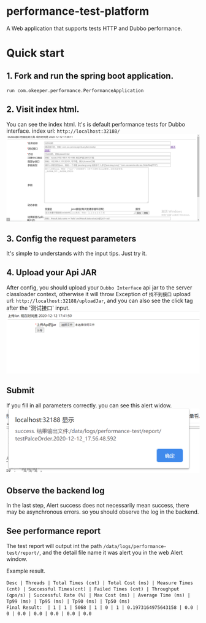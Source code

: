 # performance-test-platform
A Web application that supports tests HTTP and Dubbo performance.

# Quick start
## 1. Fork and run the spring boot application.
```shell script
run com.okeeper.performance.PerformanceApplication
```

## 2. Visit index html.

You can see the index html. It's is default performance tests for Dubbo interface.
index url: `http://localhost:32188/`
![](./doc/index_img.png)

## 3. Config the request parameters
It's simple to understands with the input tips. Just try it.

## 4. Upload your Api JAR
After config, you should upload your `Dubbo Interface` api jar to the server classloader context, otherwise it
will throw Exception of `找不到接口`
upload url: `http://localhost:32188/uploadJar`, and you can also see the click tag after the '测试接口' input.
![](./doc/111.png)

## Submit
If you fill in all parameters correctly. you can see this alert widow.
![](./doc/result_alert.png)

## Observe the backend log
In the last step, Alert success does not necessarily mean success, there may be asynchronous errors.
so you should observe the log in the backend.

## See performance report
The test report will output int the path `/data/logs/performance-test/report/`, and the detail file name it was alert you in the web Alert window.

Example result.
```shell script
Desc | Threads | Total Times (cnt) | Total Cost (ms) | Measure Times (cnt) | Successful Times(cnt) | Failed Times (cnt) | Throughput (qps/s) | Successful Rate (%) | Max Cost (ms) | Average Time (ms) | Tp99 (ms) | Tp95 (ms) | Tp90 (ms) | Tp50 (ms)
Final Result:  | 1 | 1 | 5068 | 1 | 0 | 1 | 0.1973164975643158 | 0.0 | 0 | 0.0 | 0.0 | 0.0 | 0.0 | 0.0

```
